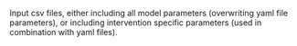 
Input csv files, either including all model parameters (overwriting yaml file parameters), or including intervention specific parameters (used in combination with yaml files).
